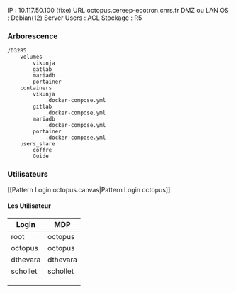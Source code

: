 IP : 10.117.50.100 (fixe)
URL  octopus.cereep-ecotron.cnrs.fr
DMZ ou LAN
OS : Debian(12) Server
Users : ACL
Stockage : R5

### Arborescence
```
/D32R5
	volumes
		vikunja
		gatlab
		mariadb
		portainer
	containers
		vikunja
			.docker-compose.yml
		gitlab
			.docker-compose.yml
		mariadb
			.docker-compose.yml
		portainer
			.docker-compose.yml
	users_share
		coffre
		Guide
```

### Utilisateurs
[[Pattern Login octopus.canvas|Pattern Login octopus]]







#### Les Utilisateur

| Login    | MDP      |
| -------- | -------- |
| root     | octopus  |
| octopus  | octopus  |
| dthevara | dthevara |
| schollet | schollet |
|          |          |
|          |          |
|          |          |

